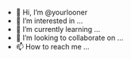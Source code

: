- 👋 Hi, I’m @yourlooner
- 👀 I’m interested in ...
- 🌱 I’m currently learning ...
- 💞️ I’m looking to collaborate on ...
- 📫 How to reach me ...

<!---
yourlooner/yourlooner is a ✨ special ✨ repository because its `README.md` (this file) appears on your GitHub profile.
You can click the Preview link to take a look at your changes.
--->
